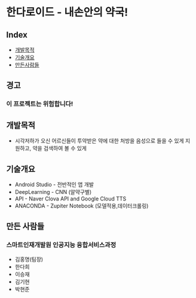 # 한다로이드 - 내손안의 약국!
## Index
  - [개발목적](#getting-started)
  - [기술개요](#contributing)
  - [만든사람들](#authors)

## 경고
### 이 프로젝트는 위험합니다!


## 개발목적
- 시각저하가 오신 어르신들이 투약받은 약에 대한 처방을 음성으로 들을 수 있게 지원하고, 약을 검색하여 볼 수 있게 
## 기술개요
- Android Studio - 전반적인 앱 개발
- DeepLearning - CNN (알약구별)
- API - Naver Clova API and Google Cloud TTS
- ANACONDA - Zupiter Notebook (모델적용,데이터크롤링)

## 만든 사람들
  ### 스마트인재개발원 인공지능 융합서비스과정
  - 김홍명(팀장)
  - 한다희
  - 이승재
  - 김기현
  - 박현준
